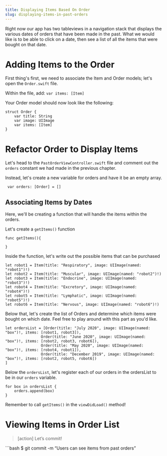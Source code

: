 ```yaml
---
title: Displaying Items Based On Order
slug: displaying-items-in-past-orders
---
```

Right now our app has two tableviews in a navigation stack that displays the various dates of orders that have been made in the past. What we would like is to be able to click on a date, then see a list of all the items that were bought on that date. 

# Adding Items to the Order 
First thing's first, we need to associate the Item and Order models; let's open the `Order.swift` file.

Within the file, add: `var items: [Item]`

Your Order model should now look like the following: 
```
struct Order {
    var title: String
    var image: UIImage
    var items: [Item]
}
```

# Refactor Order to Display Items 
Let's head to the `PastOrderViewController.swift` file and comment out the `orders` constant we had made in the previous chapter. 

Instead, let's create a new variable for orders and have it be an empty array. 

```
 var orders: [Order] = []
```

## Associating Items by Dates 
Here, we'll be creating a function that will handle the items within the orders. 

Let's create a  `getItems()` function
```
func getItems(){

}
```

Inside the function, let's write out the possible items that can be purchased
```
let robot1 = Item(title: "Respiratory", image: UIImage(named: "robot1")!)
let robot2 = Item(title: "Muscular", image: UIImage(named: "robot2")!)
let robot3 = Item(title: "Endocrine", image: UIImage(named: "robot3")!)
let robot4 = Item(title: "Excretory", image: UIImage(named: "robot4")!)
let robot5 = Item(title: "Lymphatic", image: UIImage(named: "robot5")!)
let robot6 = Item(title: "Nervous", image: UIImage(named: "robot6")!)
```

Below that, let's create the list of Orders and determine which items were bought on which date. Feel free to play around with this part as you'd like. 
```
let ordersList = [Order(title: "July 2020", image: UIImage(named: "box")!, items: [robot1, robot3]),
                Order(title: "June 2020", image: UIImage(named: "box")!, items: [robot2, robot3, robot6]),
                Order(title: "May 2020", image: UIImage(named: "box")!, items: [robot4, robot1]),
                Order(title: "December 2019", image: UIImage(named: "box")!, items: [robot2, robot5, robot6])
]
```

Below the `ordersList`, let's register each of our orders in the ordersList to be in our `orders` variable. 

```
for box in ordersList {
    orders.append(box)
}
```

Remember to call `getItems()` in the `viewDidLoad()` method!

# Viewing Items in Order List 





>[action]
> Let’s commit!
>
\```bash
$ git commit -m “Users can see items from past orders”